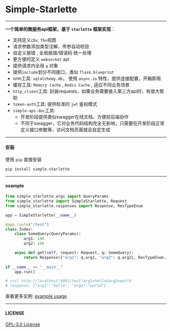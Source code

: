 # Simple-Starlette

---

**一个简单的微服务api框架，基于 `starlette` 框架实现**：

- 支持定义`cbv`, `fbv`视图
- 请求参数添加类型注解，传参自动校验
- 自定义报错 , 全局报错/错误码 统一处理
- 更方便的定义 `websocket` api
- 提供请求内全局 `g` 对象 
- 提供`include`划分不同接口，类似 `flask.blueprint`
- orm工具: `sqlalchemy.db`， 使用 `async.io` 特性，提供连接配置，开箱即用
- 缓存工具: `Memory Cache` , `Redis Cache` ,  适应不同业务场景
- `http_client`工具: 封装requests，如果业务需要接入第三方api时，有很大帮助
- `token-auth`工具: 提供标准的 `jwt` 鉴权模式
- `simple-api-doc`工具: 
    - 开发阶段提供类似swagger在线文档，方便前后端协作
    - 不同于swagger，它对业务代码结构完全无影响，只需要在开发阶段正常定义接口参数等，访问文档页面就会自定生成
---

#### 安装

使用 `pip`  直接安装
```bash
pip install simple-starlette
```

---

#### example

```python
from simple_starlette.args import QueryParams
from simple_starlette import SimpleStarlette, Request
from simple_starlette.responses import Response, ResTypeEnum

app = SimpleStarlette(__name__)

@app.route("/test")
class Index:
    class SomeQuery(QueryParams):
        arg1: int
        arg2: int

    async def get(self, request: Request, q: SomeQuery):
        return Response({"arg1": q.arg1, "arg2": q.arg2}, ResTypeEnum.JSON)
    
if __name__ == "__main__"
    app.run()

# curl http://localhost:9091/test?arg1=hello&arg2=world
# response: {"arg1":"hello", "arg2":"world"}
```

查看更多实例: [example usage](example.md)



---
#### LICENSE
[GPL-3.0 License](https://github.com/mapyJJJ/simple-starlette/blob/master/LICENSE)


